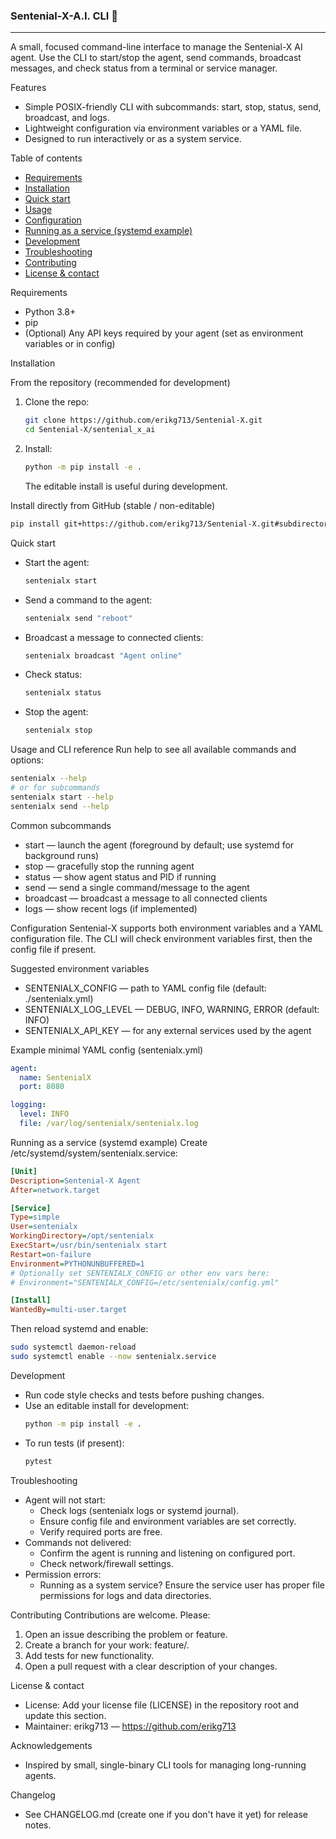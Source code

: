 ### Sentenial-X-A.I. CLI 🤖 ###
------------------------------------
A small, focused command-line interface to manage the Sentenial-X AI agent. Use the CLI to start/stop the agent, send commands, broadcast messages, and check status from a terminal or service manager.

Features
- Simple POSIX-friendly CLI with subcommands: start, stop, status, send, broadcast, and logs.
- Lightweight configuration via environment variables or a YAML file.
- Designed to run interactively or as a system service.

Table of contents
- [Requirements](#requirements)
- [Installation](#installation)
- [Quick start](#quick-start)
- [Usage](#usage)
- [Configuration](#configuration)
- [Running as a service (systemd example)](#running-as-a-service-systemd-example)
- [Development](#development)
- [Troubleshooting](#troubleshooting)
- [Contributing](#contributing)
- [License & contact](#license--contact)

Requirements
- Python 3.8+
- pip
- (Optional) Any API keys required by your agent (set as environment variables or in config)

Installation

From the repository (recommended for development)
1. Clone the repo:
   ```bash
   git clone https://github.com/erikg713/Sentenial-X.git
   cd Sentenial-X/sentenial_x_ai
   ```
2. Install:
   ```bash
   python -m pip install -e .
   ```
   The editable install is useful during development.

Install directly from GitHub (stable / non-editable)
```bash
pip install git+https://github.com/erikg713/Sentenial-X.git#subdirectory=sentenial_x_ai
```

Quick start
- Start the agent:
  ```bash
  sentenialx start
  ```
- Send a command to the agent:
  ```bash
  sentenialx send "reboot"
  ```
- Broadcast a message to connected clients:
  ```bash
  sentenialx broadcast "Agent online"
  ```
- Check status:
  ```bash
  sentenialx status
  ```
- Stop the agent:
  ```bash
  sentenialx stop
  ```

Usage and CLI reference
Run help to see all available commands and options:
```bash
sentenialx --help
# or for subcommands
sentenialx start --help
sentenialx send --help
```

Common subcommands
- start — launch the agent (foreground by default; use systemd for background runs)
- stop — gracefully stop the running agent
- status — show agent status and PID if running
- send <message> — send a single command/message to the agent
- broadcast <message> — broadcast a message to all connected clients
- logs — show recent logs (if implemented)

Configuration
Sentenial-X supports both environment variables and a YAML configuration file. The CLI will check environment variables first, then the config file if present.

Suggested environment variables
- SENTENIALX_CONFIG — path to YAML config file (default: ./sentenialx.yml)
- SENTENIALX_LOG_LEVEL — DEBUG, INFO, WARNING, ERROR (default: INFO)
- SENTENIALX_API_KEY — for any external services used by the agent

Example minimal YAML config (sentenialx.yml)
```yaml
agent:
  name: SentenialX
  port: 8080

logging:
  level: INFO
  file: /var/log/sentenialx/sentenialx.log
```

Running as a service (systemd example)
Create /etc/systemd/system/sentenialx.service:
```ini
[Unit]
Description=Sentenial-X Agent
After=network.target

[Service]
Type=simple
User=sentenialx
WorkingDirectory=/opt/sentenialx
ExecStart=/usr/bin/sentenialx start
Restart=on-failure
Environment=PYTHONUNBUFFERED=1
# Optionally set SENTENIALX_CONFIG or other env vars here:
# Environment="SENTENIALX_CONFIG=/etc/sentenialx/config.yml"

[Install]
WantedBy=multi-user.target
```
Then reload systemd and enable:
```bash
sudo systemctl daemon-reload
sudo systemctl enable --now sentenialx.service
```

Development
- Run code style checks and tests before pushing changes.
- Use an editable install for development:
  ```bash
  python -m pip install -e .
  ```
- To run tests (if present):
  ```bash
  pytest
  ```

Troubleshooting
- Agent will not start:
  - Check logs (sentenialx logs or systemd journal).
  - Ensure config file and environment variables are set correctly.
  - Verify required ports are free.
- Commands not delivered:
  - Confirm the agent is running and listening on configured port.
  - Check network/firewall settings.
- Permission errors:
  - Running as a system service? Ensure the service user has proper file permissions for logs and data directories.

Contributing
Contributions are welcome. Please:
1. Open an issue describing the problem or feature.
2. Create a branch for your work: feature/<short-desc>.
3. Add tests for new functionality.
4. Open a pull request with a clear description of your changes.

License & contact
- License: Add your license file (LICENSE) in the repository root and update this section.
- Maintainer: erikg713 — https://github.com/erikg713

Acknowledgements
- Inspired by small, single-binary CLI tools for managing long-running agents.

Changelog
- See CHANGELOG.md (create one if you don't have it yet) for release notes.

```

